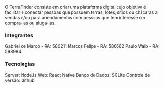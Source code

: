 O TerraFinder consiste em criar uma plataforma digital cujo objetivo é facilitar e conectar pessoas que possuem terras, lotes, sítios ou chácaras a vendas e/ou para arrendamentos com pessoas que tem interesse em compra-las ou aluga-las.

### Integrantes

Gabriel de Marco - RA: 580211
Marcos Felipe - RA: 580562
Paulo Waib - RA: 598984

### Tecnologias

Server: NodeJs
Web: React Native
Banco de Dados: SQLite
Controle de versão: Github

